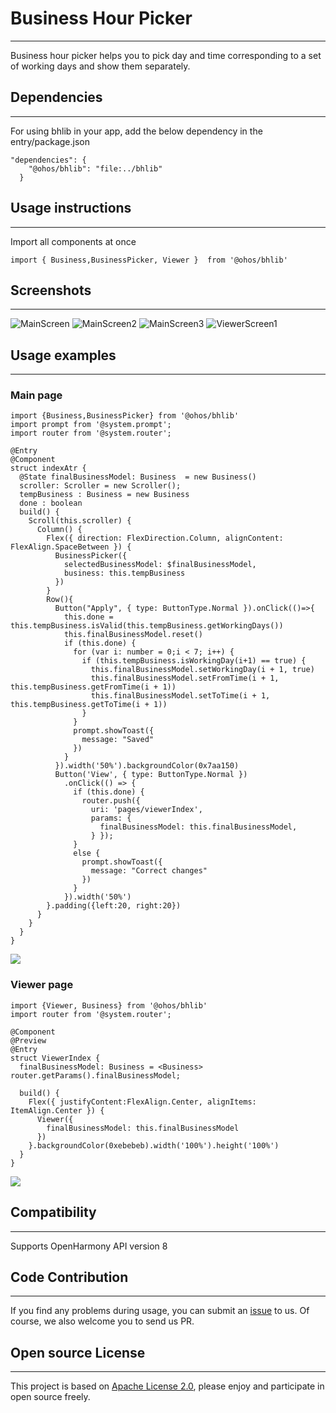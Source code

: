 # Business Hour Picker
****
Business hour picker helps you to pick day and time corresponding to a set of working days and show them separately.  
## Dependencies
****
For using bhlib in your app, add the below dependency in the entry/package.json  
```
"dependencies": {
    "@ohos/bhlib": "file:../bhlib"
  }
```
## Usage instructions
****
Import all components at once
```
import { Business,BusinessPicker, Viewer }  from '@ohos/bhlib'
```
## Screenshots
****
![MainScreen](./Images/Mainscreen.png) ![MainScreen2](./Images/Mainscreen2.png)
![MainScreen3](./Images/MainScreen3.png) ![ViewerScreen1](./Images/ViewerScreen1.png)

## Usage examples
***
### Main page
```
import {Business,BusinessPicker} from '@ohos/bhlib'
import prompt from '@system.prompt';
import router from '@system.router';

@Entry
@Component
struct indexAtr {
  @State finalBusinessModel: Business  = new Business()
  scroller: Scroller = new Scroller();
  tempBusiness : Business = new Business
  done : boolean
  build() {
    Scroll(this.scroller) {
      Column() {
        Flex({ direction: FlexDirection.Column, alignContent: FlexAlign.SpaceBetween }) {
          BusinessPicker({
            selectedBusinessModel: $finalBusinessModel,
            business: this.tempBusiness
          })
        }
        Row(){
          Button("Apply", { type: ButtonType.Normal }).onClick(()=>{
            this.done = this.tempBusiness.isValid(this.tempBusiness.getWorkingDays())
            this.finalBusinessModel.reset()
            if (this.done) {
              for (var i: number = 0;i < 7; i++) {
                if (this.tempBusiness.isWorkingDay(i+1) == true) {
                  this.finalBusinessModel.setWorkingDay(i + 1, true)
                  this.finalBusinessModel.setFromTime(i + 1, this.tempBusiness.getFromTime(i + 1))
                  this.finalBusinessModel.setToTime(i + 1, this.tempBusiness.getToTime(i + 1))
                }
              }
              prompt.showToast({
                message: "Saved"
              })
            }
          }).width('50%').backgroundColor(0x7aa150)
          Button('View', { type: ButtonType.Normal })
            .onClick(() => {
              if (this.done) {
                router.push({
                  uri: 'pages/viewerIndex',
                  params: {
                    finalBusinessModel: this.finalBusinessModel,
                  } });
              }
              else {
                prompt.showToast({
                  message: "Correct changes"
                })
              }
            }).width('50%')
        }.padding({left:20, right:20})
      }
    }
  }
}
```
![](./Images/Mainscreen.png)

### Viewer page
```
import {Viewer, Business} from '@ohos/bhlib'
import router from '@system.router';

@Component
@Preview
@Entry
struct ViewerIndex {
  finalBusinessModel: Business = <Business> router.getParams().finalBusinessModel;

  build() {
    Flex({ justifyContent:FlexAlign.Center, alignItems: ItemAlign.Center }) {
      Viewer({
        finalBusinessModel: this.finalBusinessModel
      })
    }.backgroundColor(0xebebeb).width('100%').height('100%')
  }
}
```
![](./Images/ViewerScreen1.png)
## Compatibility
****
Supports OpenHarmony API version 8
## Code Contribution
****
If you find any problems during usage, you can submit an [issue](https://github.com/satvikshubham/BusinessHoursPicker/issues/new/choose) to us. Of course, we also welcome you to send us PR.
## Open source License
****
This project is based on [Apache License 2.0](), please enjoy and participate in open source freely.

